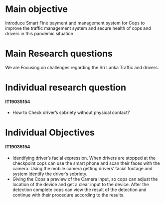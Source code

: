 # Main objective

Introduce Smart Fine payment and management system for Cops to improve the traffic management system and secure health of cops and drivers in this pandemic situation

# Main Research questions

We are Focusing on challenges regarding the Sri Lanka Traffic and drivers. 

# Individual research question

#### **IT19035154**
* How to Check driver’s sobriety without physical contact?


# Individual Objectives

#### **IT19035154**
*	Identifying driver’s facial expression. When drivers are stopped at the checkpoint cops can use the smart phone and scan their faces with the camera. Using the mobile camera getting drivers’ facial footage and system identify the driver’s sobriety.
*	Giving the Cops a preview of the Camera input, so cops can adjust the location of the device and get a clear input to the device. After the detection complete cops can view the result of the detection and continue with their procedure according to the results.

